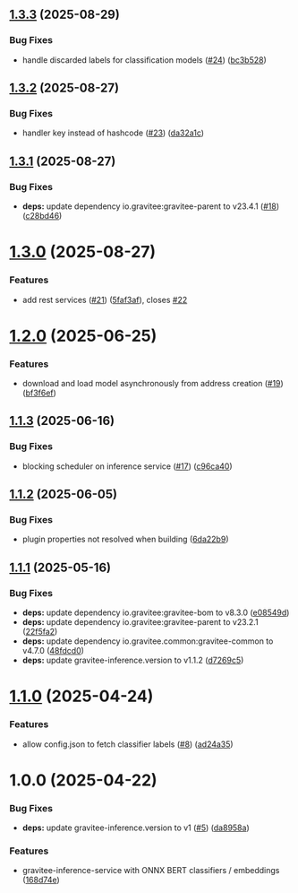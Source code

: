## [1.3.3](https://github.com/gravitee-io/gravitee-inference-service/compare/1.3.2...1.3.3) (2025-08-29)


### Bug Fixes

* handle discarded labels for classification models ([#24](https://github.com/gravitee-io/gravitee-inference-service/issues/24)) ([bc3b528](https://github.com/gravitee-io/gravitee-inference-service/commit/bc3b528f5321b41f61ab9ada457279dd85dc9f8d))

## [1.3.2](https://github.com/gravitee-io/gravitee-inference-service/compare/1.3.1...1.3.2) (2025-08-27)


### Bug Fixes

* handler key instead of hashcode ([#23](https://github.com/gravitee-io/gravitee-inference-service/issues/23)) ([da32a1c](https://github.com/gravitee-io/gravitee-inference-service/commit/da32a1c13ea39258ba33655a83ce175bcacb9f4b))

## [1.3.1](https://github.com/gravitee-io/gravitee-inference-service/compare/1.3.0...1.3.1) (2025-08-27)


### Bug Fixes

* **deps:** update dependency io.gravitee:gravitee-parent to v23.4.1 ([#18](https://github.com/gravitee-io/gravitee-inference-service/issues/18)) ([c28bd46](https://github.com/gravitee-io/gravitee-inference-service/commit/c28bd462c25826fd207a654a72d15ede799aba23))

# [1.3.0](https://github.com/gravitee-io/gravitee-inference-service/compare/1.2.0...1.3.0) (2025-08-27)


### Features

* add rest services ([#21](https://github.com/gravitee-io/gravitee-inference-service/issues/21)) ([5faf3af](https://github.com/gravitee-io/gravitee-inference-service/commit/5faf3afb04e84bd25e52c7017f1222c27c208447)), closes [#22](https://github.com/gravitee-io/gravitee-inference-service/issues/22)

# [1.2.0](https://github.com/gravitee-io/gravitee-inference-service/compare/1.1.3...1.2.0) (2025-06-25)


### Features

* download and load model asynchronously from address creation ([#19](https://github.com/gravitee-io/gravitee-inference-service/issues/19)) ([bf3f6ef](https://github.com/gravitee-io/gravitee-inference-service/commit/bf3f6ef4f215d30a0b2c9862d157a71d145650fd))

## [1.1.3](https://github.com/gravitee-io/gravitee-inference-service/compare/1.1.2...1.1.3) (2025-06-16)


### Bug Fixes

* blocking scheduler on inference service ([#17](https://github.com/gravitee-io/gravitee-inference-service/issues/17)) ([c96ca40](https://github.com/gravitee-io/gravitee-inference-service/commit/c96ca40fe9ec9b6959c49ee2b1a69fc27997d0be))

## [1.1.2](https://github.com/gravitee-io/gravitee-inference-service/compare/1.1.1...1.1.2) (2025-06-05)


### Bug Fixes

* plugin properties not resolved when building ([6da22b9](https://github.com/gravitee-io/gravitee-inference-service/commit/6da22b9b90134b31d47af19d5c7a097c8b793274))

## [1.1.1](https://github.com/gravitee-io/gravitee-inference-service/compare/1.1.0...1.1.1) (2025-05-16)


### Bug Fixes

* **deps:** update dependency io.gravitee:gravitee-bom to v8.3.0 ([e08549d](https://github.com/gravitee-io/gravitee-inference-service/commit/e08549dc5e1972529600178b16ae67906621b1ab))
* **deps:** update dependency io.gravitee:gravitee-parent to v23.2.1 ([22f5fa2](https://github.com/gravitee-io/gravitee-inference-service/commit/22f5fa2f5020e5ea0dea3acb5057420823418f96))
* **deps:** update dependency io.gravitee.common:gravitee-common to v4.7.0 ([48fdcd0](https://github.com/gravitee-io/gravitee-inference-service/commit/48fdcd06bae4d50e299ef3129432d6456c04ac0b))
* **deps:** update gravitee-inference.version to v1.1.2 ([d7269c5](https://github.com/gravitee-io/gravitee-inference-service/commit/d7269c526f71d329ec2b7d1cb4862cecc4418696))

# [1.1.0](https://github.com/gravitee-io/gravitee-inference-service/compare/1.0.0...1.1.0) (2025-04-24)


### Features

* allow config.json to fetch classifier labels ([#8](https://github.com/gravitee-io/gravitee-inference-service/issues/8)) ([ad24a35](https://github.com/gravitee-io/gravitee-inference-service/commit/ad24a35641f22831a110ee2285b6a59f29810b5a))

# 1.0.0 (2025-04-22)


### Bug Fixes

* **deps:** update gravitee-inference.version to v1 ([#5](https://github.com/gravitee-io/gravitee-inference-service/issues/5)) ([da8958a](https://github.com/gravitee-io/gravitee-inference-service/commit/da8958a00c9791bb89c1757f1adf0011f48722fa))


### Features

* gravitee-inference-service with ONNX BERT classifiers / embeddings ([168d74e](https://github.com/gravitee-io/gravitee-inference-service/commit/168d74e6ff4d750d552e4d2521258c7aca451163))
